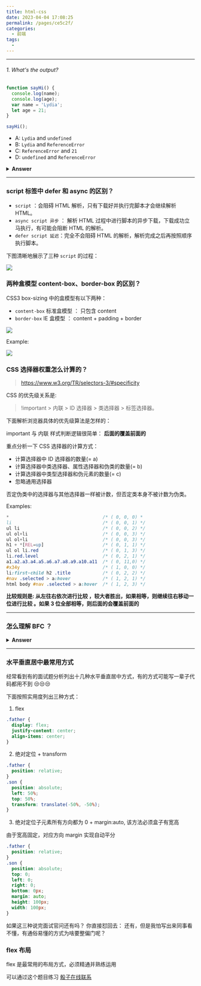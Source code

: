 ```yaml
---
title: html-css
date: 2023-04-04 17:08:25
permalink: /pages/ce5c2f/
categories:
  - 前端
tags:
  -
---
```


---

###### 1. What's the output?

```javascript
function sayHi() {
  console.log(name);
  console.log(age);
  var name = 'Lydia';
  let age = 21;
}

sayHi();
```

- A: `Lydia` and `undefined`
- B: `Lydia` and `ReferenceError`
- C: `ReferenceError` and `21`
- D: `undefined` and `ReferenceError`

<details><summary><b>Answer</b></summary>
<p>
<iframe height="400" style="width: 100%;" scrolling="no" title="【CSS：行为】使用:hover和attr()定制悬浮提示" src="https://codepen.io/xugaoyi/embed/vYNKNaq?height=400&theme-id=light&default-tab=css,result" frameborder="no" allowtransparency="true" allowfullscreen="true" loading="lazy">
  See the Pen <a href='https://codepen.io/xugaoyi/pen/vYNKNaq'>【CSS：行为】使用:hover和attr()定制悬浮提示</a> by xugaoyi
  (<a href='https://codepen.io/xugaoyi'>@xugaoyi</a>) on <a href='https://codepen.io'>CodePen</a>.
</iframe>

</p>
</details>

---

### script 标签中 defer 和 async 的区别？

- `script` ：会阻碍 HTML 解析，只有下载好并执行完脚本才会继续解析 HTML。
- `async script 异步` ： 解析 HTML 过程中进行脚本的异步下载，下载成功立马执行，有可能会阻断 HTML 的解析。
- `defer script 延迟`：完全不会阻碍 HTML 的解析，解析完成之后再按照顺序执行脚本。

下图清晰地展示了三种 `script` 的过程：

![](https://gcy-1306312261.cos.ap-chengdu.myqcloud.com/blog/20230404170722.png)

### 两种盒模型 content-box、border-box 的区别？

CSS3 box-sizing 中的盒模型有以下两种：

- `content-box` 标准盒模型 ： 只包含 content
- `border-box` IE 盒模型 ： content + padding + border

![](https://gcy-1306312261.cos.ap-chengdu.myqcloud.com/blog/20230404180428.png)

Example:

![](https://gcy-1306312261.cos.ap-chengdu.myqcloud.com/blog/20230404180503.png)

### CSS 选择器权重怎么计算的？ 

> https://www.w3.org/TR/selectors-3/#specificity

CSS 的优先级关系是:

> !important > 内联 > ID 选择器 > 类选择器 > 标签选择器。

下面解析浏览器具体的优先级算法是怎样的：

important 与 内联 样式判断逻辑很简单： **后面的覆盖前面的**

重点分析一下 CSS 选择器的计算方式：

- 计算选择器中 ID 选择器的数量(= a)
- 计算选择器中类选择器、属性选择器和伪类的数量(= b)
- 计算选择器中类型选择器和伪元素的数量(= c)
- 忽略通用选择器

否定伪类中的选择器与其他选择器一样被计数，但否定类本身不被计数为伪类。

Examples:

```css
*                                   /* ( 0, 0, 0) *
li                                  /* ( 0, 0, 1) */
ul li                               /* ( 0, 0, 2) */
ul ol+li                            /* ( 0, 0, 3) */
ul ol+li                            /* ( 0, 0, 3) */
h1 + *[REL=up]                      /* ( 0, 1, 1) */
ul ol li.red                        /* ( 0, 1, 3) */
li.red.level                        /* ( 0, 2, 1) */
a1.a2.a3.a4.a5.a6.a7.a8.a9.a10.a11  /* ( 0, 11,0) */
#x34y                               /* ( 1, 0, 0) */
li:first-child h2 .title            /* ( 0, 2, 2) */
#nav .selected > a:hover            /* ( 1, 2, 1) */
html body #nav .selected > a:hover  /* ( 1, 2, 3) */
```

**比较规则是: 从左往右依次进行比较 ，较大者胜出，如果相等，则继续往右移动一位进行比较 。如果 3 位全部相等，则后面的会覆盖前面的**

---

### 怎么理解 BFC ？

<details><summary><b>Answer</b></summary>

> https://developer.mozilla.org/en-US/docs/Web/Guide/CSS/Block_formatting_context

BFC： Block Formatting Context 即块级格式上下文，根据盒模型可知，每个元素都被定义为一个矩形盒子，它决定了元素如何对其内容进行定位，以及与其他元素的关系和相互作用，当涉及到可视化布局的时候，Block Formatting Context 提供了一个环境，HTML 元素在这个环境中按照一定规则进行布局。

BFC 的目的：**形成一个完全独立的空间，让空间中的子元素不会影响到外面的布局。**

BFC 具有一些特性：

1. 块级元素会在垂直方向一个接一个的排列，和文档流的排列方式一致。
2. 在 BFC 中上下相邻的两个容器的 margin 会重叠，创建新的 BFC 可以避免外边距重叠。
3. 计算 BFC 的高度时，需要计算浮动元素的高度。
4. BFC 区域不会与浮动的容器发生重叠。
5. 每个元素的左 margin 值和容器的左 border 相接触。

创建 BFC 的方式：

- **overflow 的值不为 visible** （最常用） 。
- 绝对定位元素（position 为 absolute 或 fixed ）。
- 行内块元素，即 display 为 inline-block 。

BFC 的应用：

- 利用 3 ，BFC 内部的浮动元素也会参与高度计算，可以清除 BFC 内部的浮动， 避免高度塌陷 [在线预览](https://codepen.io/xingyun0820/pen/eYPOdmx)
- 利用 2 ，创建新的 BFC ，让相邻的块级盒位于不同 BFC 下可以防止外边距折叠， 避免 margin 重叠问题 [在线预览](https://codepen.io/xingyun0820/pen/MWPgjgP)
- 利用 4 和 5 ，我们可以实现三栏（或两栏）自适应布局 [在线预览](https://codepen.io/xingyun0820/pen/yLRBJdq)。

</details>

---

### 水平垂直居中最常用方式

经常看到有的面试题分析列出十几种水平垂直居中方式，有的方式可能写一辈子代码都用不到 😒😒😒

下面按照实用度列出三种方式：

1. flex

```css
.father {
  display: flex;
  justify-content: center;
  align-items: center;
}
```

2. 绝对定位 + transform

```css
.father {
  position: relative;
}
.son {
  position: absolute;
  left: 50%;
  top: 50%;
  transform: translate(-50%, -50%);
}
```

3. 绝对定位子元素所有方向都为 0 + margin:auto, 该方法必须盒子有宽高

由于宽高固定，对应方向 margin 实现自动平分

```css
.father {
  position: relative;
}
.son {
  position: absolute;
  top: 0;
  left: 0;
  right: 0;
  bottom: 0px;
  margin: auto;
  height: 100px;
  width: 100px;
}
```

如果这三种说完面试官问还有吗？ 你直接怼回去： 还有，但是我怕写出来同事看不懂，有通俗易懂的方式为啥要整偏门呢？

### flex 布局

flex 是最常用的布局方式，必须精通并熟练运用

可以通过这个题目练习 [骰子在线联系](https://codepen.io/xingyun0820/pen/vYVBXRZ)

